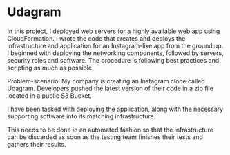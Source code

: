 # Udagram
In this project, I deployed web servers for a highly available web app using CloudFormation. I wrote the code that creates and deploys the infrastructure and application for an Instagram-like app from the ground up. I beginned with deploying the networking components, followed by servers, security roles and software. The procedure is following best practices and scripting as much as possible.

Problem-scenario:
My company is creating an Instagram clone called Udagram. Developers pushed the latest version of their code in a zip file located in a public S3 Bucket.

I have been tasked with deploying the application, along with the necessary supporting software into its matching infrastructure.

This needs to be done in an automated fashion so that the infrastructure can be discarded as soon as the testing team finishes their tests and gathers their results.
